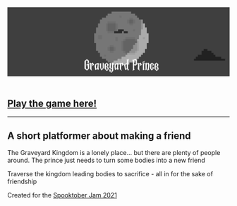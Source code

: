 <div style="text-align: center;">
    <img src="./docs/banner.gif" alt="Graveyard Prince banner" />
</div>

<br />

## [Play the game here!](https://jevansmassive.itch.io/graveyard-prince)

<hr />

## A short platformer about making a friend

The Graveyard Kingdom is a lonely place... but there are plenty of people around. The prince just needs to turn some bodies into a new friend

Traverse the kingdom leading bodies to sacrifice - all in for the sake of friendship

Created for the [Spooktober Jam 2021](https://itch.io/jam/spooktober-jam-2021)
